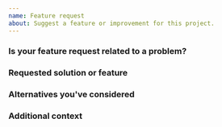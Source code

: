 ```yaml
---
name: Feature request
about: Suggest a feature or improvement for this project.
---
```


### Is your feature request related to a problem?

<!-- If it is, please give a clear and concise description of what the problem
is, including steps to reproduce - e.g. "I'm always frustrated when [...]" -->

### Requested solution or feature

<!-- A clear and concise description of what you'd like to happen or be able
to do. -->

### Alternatives you've considered

<!-- A clear and concise description of any alternative solutions or features
you've considered. -->

### Additional context

<!-- Any other information or screenshots about the feature request. -->
